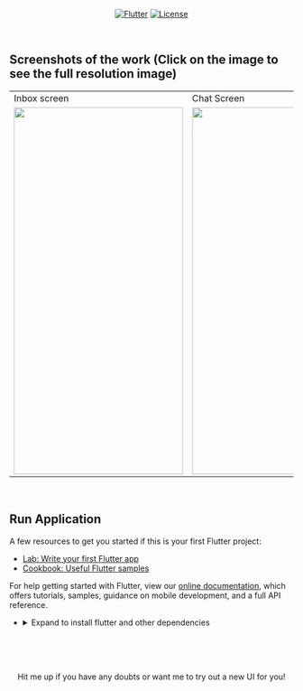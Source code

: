 <p align="center">
<a href=""><img title="Flutter" src="https://img.shields.io/badge/Flutter-2-blue?style=for-the-badge&logo=flutter"></a>
<a href=""><img title="License" src="https://img.shields.io/badge/License-Open Source-brightgreen?style=for-the-badge&logo="></a>
</p>

<br>

## Screenshots of the work (Click on the image to see the full resolution image)

<table align="center">
  <tr>
    <td>Inbox screen</td>
     <td>Chat Screen</td>
     
  </tr>
  <tr>
    <td><img src="https://github.com/Vignesh0404/Flutter-UI-Kit/blob/main/18-messenger/output/2.jpeg" width=300 height=650></td>
    <td><img src="https://github.com/Vignesh0404/Flutter-UI-Kit/blob/main/18-messenger/output/1.jpeg" width=300 height=650></td>
    
  </tr>
 </table>
 
 <br>
 
 
 ## Run Application
 
A few resources to get you started if this is your first Flutter project:

- [Lab: Write your first Flutter app](https://flutter.dev/docs/get-started/codelab)
- [Cookbook: Useful Flutter samples](https://flutter.dev/docs/cookbook)

For help getting started with Flutter, view our
[online documentation](https://flutter.dev/docs), which offers tutorials,
samples, guidance on mobile development, and a full API reference.

<ul><li><details>
<summary>Expand to install flutter and other dependencies</b></summary>
<li>Follow this to install <strong><a href="https://flutter.dev/docs/get-started/install">Flutter</a></strong></li>
</ul></li></ul></details></li></ul>
<br>
<br><br>
<p align="center">
  Hit me up if you have any doubts or want me to try out a new UI for you!
</p>

